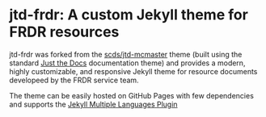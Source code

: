 # jtd-frdr: A custom Jekyll theme for FRDR resources

jtd-frdr was forked from the [scds/jtd-mcmaster](https://github.com/scds/jtd-mcmaster) theme (built using the standard [Just the Docs](https://github.com/just-the-docs/just-the-docs) documentation theme) and provides a modern, highly customizable, and responsive Jekyll theme for resource documents developeed by the FRDR service team.

The theme can be easily hosted on GitHub Pages with few dependencies and supports the [Jekyll Multiple Languages Plugin](https://github.com/kurtsson/jekyll-multiple-languages-plugin/tree/master?tab=readme-ov-file)
